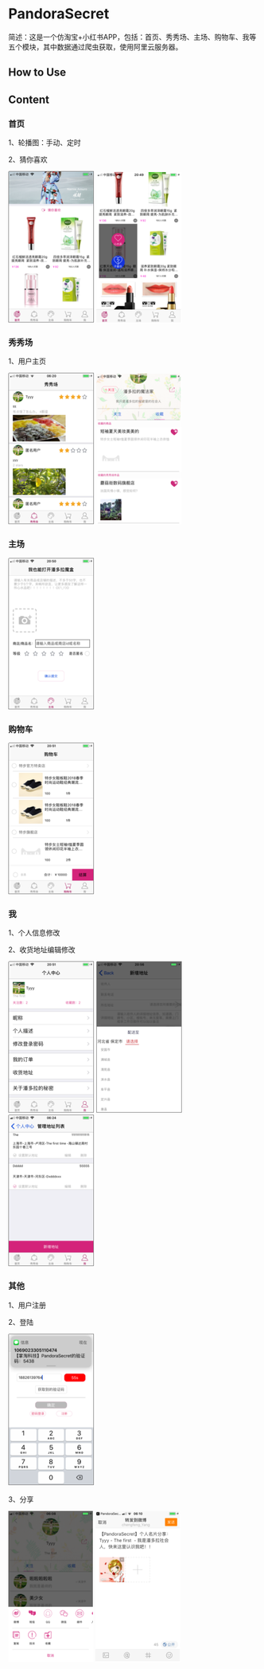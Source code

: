 # PandoraSecret

简述：这是一个仿淘宝+小红书APP，包括：首页、秀秀场、主场、购物车、我等五个模块，其中数据通过爬虫获取，使用阿里云服务器。

## How to Use


## Content

### 首页

1、轮播图：手动、定时

2、猜你喜欢

![首页](https://github.com/Yangchengfeng/PandoraSecret/blob/master/Pic/01.png)    ![猜你喜欢](https://github.com/Yangchengfeng/PandoraSecret/blob/master/Pic/02.png)


### 秀秀场

1、用户主页

![秀秀场](https://github.com/Yangchengfeng/PandoraSecret/blob/master/Pic/03.png) ![用户主页](https://github.com/Yangchengfeng/PandoraSecret/blob/master/Pic/04.png)


### 主场

![主场](https://github.com/Yangchengfeng/PandoraSecret/blob/master/Pic/05.png)


### 购物车

![购物车](https://github.com/Yangchengfeng/PandoraSecret/blob/master/Pic/06.png)


### 我

1、个人信息修改

2、收货地址编辑修改

![个人中心](https://github.com/Yangchengfeng/PandoraSecret/blob/master/Pic/07.png)  ![地址选择](https://github.com/Yangchengfeng/PandoraSecret/blob/master/Pic/08.png) ![地址列表](https://github.com/Yangchengfeng/PandoraSecret/blob/master/Pic/09.png)


### 其他

1、用户注册

2、登陆

![mob第三方登录之手机验证码](https://github.com/Yangchengfeng/PandoraSecret/blob/master/Pic/10.png)

3、分享

![弹框](https://github.com/Yangchengfeng/PandoraSecret/blob/master/Pic/11.png) ![微博分享](https://github.com/Yangchengfeng/PandoraSecret/blob/master/Pic/12.png)



